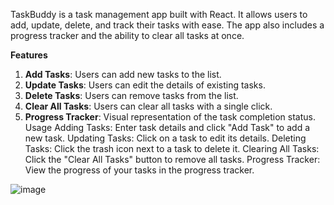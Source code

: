 TaskBuddy is a task management app built with React. It allows users to add, update, delete, and track their tasks with ease. The app also includes a progress tracker and the ability to clear all tasks at once.

**Features**
1. **Add Tasks**: Users can add new tasks to the list.
2. **Update Tasks**: Users can edit the details of existing tasks.
3. **Delete Tasks**: Users can remove tasks from the list.
4. **Clear All Tasks**: Users can clear all tasks with a single click.
5. **Progress Tracker**: Visual representation of the task completion status.
Usage Adding Tasks: Enter task details and click "Add Task" to add a new task. Updating Tasks: Click on a task to edit its details. Deleting Tasks: Click the trash icon next to a task to delete it. Clearing All Tasks: Click the "Clear All Tasks" button to remove all tasks. Progress Tracker: View the progress of your tasks in the progress tracker.

![image](https://github.com/user-attachments/assets/c60ec00f-a18c-40b2-a9b9-5fe99af56527)
